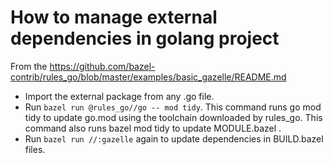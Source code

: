 # How to manage external dependencies in golang project

From the https://github.com/bazel-contrib/rules_go/blob/master/examples/basic_gazelle/README.md
- Import the external package from any .go file.
- Run `bazel run @rules_go//go -- mod tidy`. This command runs go mod tidy to update go.mod using the toolchain downloaded by rules_go. This command also runs bazel mod tidy to update MODULE.bazel .
- Run `bazel run //:gazelle` again to update dependencies in BUILD.bazel files.
